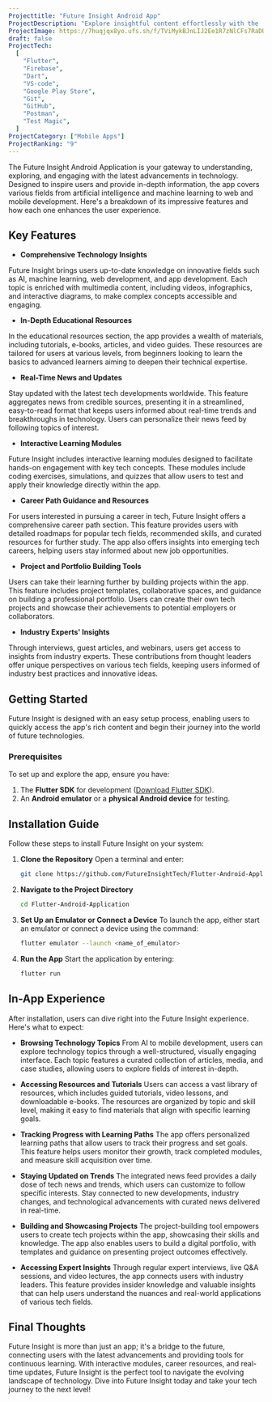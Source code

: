 ```yaml
---
Projecttitle: "Future Insight Android App"
ProjectDescription: "Explore insightful content effortlessly with the 'Clean UI Future Insight' Android App. Designed in Flutter for a seamless and immersive experience."
ProjectImage: https://7huqjqx8yo.ufs.sh/f/TViMykBJnLIJ2Ee1R7zNlCFs7RaDUjr1gkAhYuLmT9ZtyS0w
draft: false
ProjectTech:
  [
    "Flutter",
    "Firebase",
    "Dart",
    "VS-code",
    "Google Play Store",
    "Git",
    "GitHub",
    "Postman",
    "Test Magic",
  ]
ProjectCategory: ["Mobile Apps"]
ProjectRanking: "9"
---
```


The Future Insight Android Application is your gateway to understanding, exploring, and engaging with the latest advancements in technology. Designed to inspire users and provide in-depth information, the app covers various fields from artificial intelligence and machine learning to web and mobile development. Here's a breakdown of its impressive features and how each one enhances the user experience.

## Key Features

- **Comprehensive Technology Insights**

Future Insight brings users up-to-date knowledge on innovative fields such as AI, machine learning, web development, and app development. Each topic is enriched with multimedia content, including videos, infographics, and interactive diagrams, to make complex concepts accessible and engaging.

- **In-Depth Educational Resources**

In the educational resources section, the app provides a wealth of materials, including tutorials, e-books, articles, and video guides. These resources are tailored for users at various levels, from beginners looking to learn the basics to advanced learners aiming to deepen their technical expertise.

- **Real-Time News and Updates**

Stay updated with the latest tech developments worldwide. This feature aggregates news from credible sources, presenting it in a streamlined, easy-to-read format that keeps users informed about real-time trends and breakthroughs in technology. Users can personalize their news feed by following topics of interest.

- **Interactive Learning Modules**

Future Insight includes interactive learning modules designed to facilitate hands-on engagement with key tech concepts. These modules include coding exercises, simulations, and quizzes that allow users to test and apply their knowledge directly within the app.

- **Career Path Guidance and Resources**

For users interested in pursuing a career in tech, Future Insight offers a comprehensive career path section. This feature provides users with detailed roadmaps for popular tech fields, recommended skills, and curated resources for further study. The app also offers insights into emerging tech careers, helping users stay informed about new job opportunities.

- **Project and Portfolio Building Tools**

Users can take their learning further by building projects within the app. This feature includes project templates, collaborative spaces, and guidance on building a professional portfolio. Users can create their own tech projects and showcase their achievements to potential employers or collaborators.

- **Industry Experts' Insights**

Through interviews, guest articles, and webinars, users get access to insights from industry experts. These contributions from thought leaders offer unique perspectives on various tech fields, keeping users informed of industry best practices and innovative ideas.

## Getting Started

Future Insight is designed with an easy setup process, enabling users to quickly access the app's rich content and begin their journey into the world of future technologies.

### Prerequisites

To set up and explore the app, ensure you have:

1. The **Flutter SDK** for development ([Download Flutter SDK](https://docs.flutter.dev/get-started/install)).
2. An **Android emulator** or a **physical Android device** for testing.

## Installation Guide

Follow these steps to install Future Insight on your system:

1. **Clone the Repository**
   Open a terminal and enter:

   ```bash
   git clone https://github.com/FutureInsightTech/Flutter-Android-Application.git
   ```

2. **Navigate to the Project Directory**

   ```bash
   cd Flutter-Android-Application
   ```

3. **Set Up an Emulator or Connect a Device**
   To launch the app, either start an emulator or connect a device using the command:

   ```bash
   flutter emulator --launch <name_of_emulator>
   ```

4. **Run the App**
   Start the application by entering:
   ```bash
   flutter run
   ```

## In-App Experience

After installation, users can dive right into the Future Insight experience. Here's what to expect:

- **Browsing Technology Topics**
  From AI to mobile development, users can explore technology topics through a well-structured, visually engaging interface. Each topic features a curated collection of articles, media, and case studies, allowing users to explore fields of interest in-depth.

- **Accessing Resources and Tutorials**
  Users can access a vast library of resources, which includes guided tutorials, video lessons, and downloadable e-books. The resources are organized by topic and skill level, making it easy to find materials that align with specific learning goals.

- **Tracking Progress with Learning Paths**
  The app offers personalized learning paths that allow users to track their progress and set goals. This feature helps users monitor their growth, track completed modules, and measure skill acquisition over time.

- **Staying Updated on Trends**
  The integrated news feed provides a daily dose of tech news and trends, which users can customize to follow specific interests. Stay connected to new developments, industry changes, and technological advancements with curated news delivered in real-time.

- **Building and Showcasing Projects**
  The project-building tool empowers users to create tech projects within the app, showcasing their skills and knowledge. The app also enables users to build a digital portfolio, with templates and guidance on presenting project outcomes effectively.

- **Accessing Expert Insights**
  Through regular expert interviews, live Q&A sessions, and video lectures, the app connects users with industry leaders. This feature provides insider knowledge and valuable insights that can help users understand the nuances and real-world applications of various tech fields.

## Final Thoughts

Future Insight is more than just an app; it's a bridge to the future, connecting users with the latest advancements and providing tools for continuous learning. With interactive modules, career resources, and real-time updates, Future Insight is the perfect tool to navigate the evolving landscape of technology. Dive into Future Insight today and take your tech journey to the next level!

